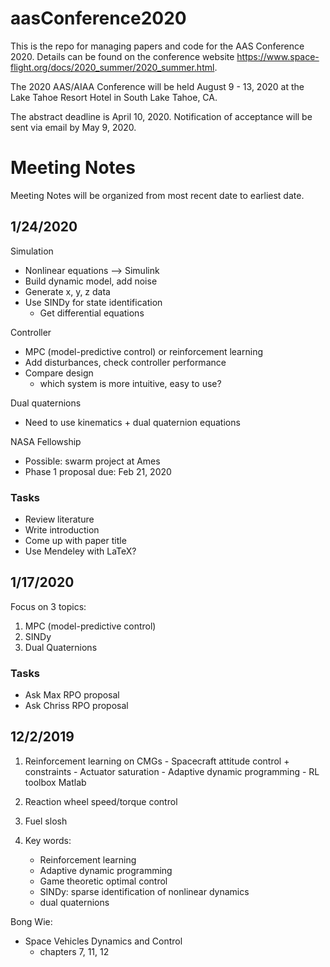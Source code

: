 # aasConference2020

This is the repo for managing papers and code for the AAS Conference 2020. Details can be found on the conference website https://www.space-flight.org/docs/2020_summer/2020_summer.html.  

The 2020 AAS/AIAA Conference will be held August 9 - 13, 2020 at the Lake Tahoe Resort Hotel in South Lake Tahoe, CA. 

The abstract deadline is April 10, 2020. Notification of acceptance will be sent via email by May 9, 2020. 

# Meeting Notes

Meeting Notes will be organized from most recent date to earliest date. 

## 1/24/2020 

Simulation 
- Nonlinear equations --> Simulink 
- Build dynamic model, add noise 
- Generate x, y, z data 
- Use SINDy for state identification 
	- Get differential equations 
	
Controller 
- MPC (model-predictive control) or reinforcement learning 
- Add disturbances, check controller performance 
- Compare design
	- which system is more intuitive, easy to use? 
	
Dual quaternions 
- Need to use kinematics + dual quaternion equations 

NASA Fellowship 
- Possible: swarm project at Ames 
- Phase 1 proposal due: Feb 21, 2020
	
### Tasks
- Review literature 
- Write introduction 
- Come up with paper title 
- Use Mendeley with LaTeX? 

## 1/17/2020 

Focus on 3 topics: 

1. MPC (model-predictive control) 
2. SINDy 
3. Dual Quaternions 

### Tasks 
- Ask Max RPO proposal
- Ask Chriss RPO proposal 

## 12/2/2019

1. Reinforcement learning on CMGs
    	- Spacecraft attitude control + constraints 
        	- Actuator saturation 
    	- Adaptive dynamic programming 
    	- RL toolbox Matlab 
	
2. Reaction wheel speed/torque control 

3. Fuel slosh 

4. Key words: 
	- Reinforcement learning 
	- Adaptive dynamic programming 
	- Game theoretic optimal control 
	- SINDy: sparse identification of nonlinear dynamics 
	- dual quaternions 
	
Bong Wie: 
- Space Vehicles Dynamics and Control 
	- chapters 7, 11, 12 
	
